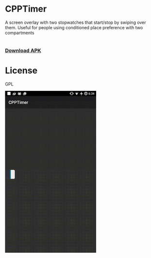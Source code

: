 # CPPTimer
A screen overlay with two stopwatches that start/stop by swiping over them. Useful for people using conditioned place preference with two compartments
<br>
<br>
<a href="https://github.com/DarkionAvey/CPPTimer/blob/master/app/app-release.apk?raw=true"><h3>Download APK</h3></a>

# License
GPL

<img src="/preview.gif" alt="CPPTimer preview on CM14" width="300px;"/>
